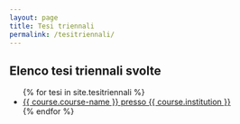 ```yaml
---
layout: page
title: Tesi triennali
permalink: /tesitriennali/
---
```


## Elenco tesi triennali svolte 

<ul>
{% for tesi in site.tesitriennali %}
  <li><a href="{{site.baseurl}}{{ tesitriennali.url }}">{{ course.course-name }} presso {{ course.institution }}</a></li>
{% endfor %}
</ul>
